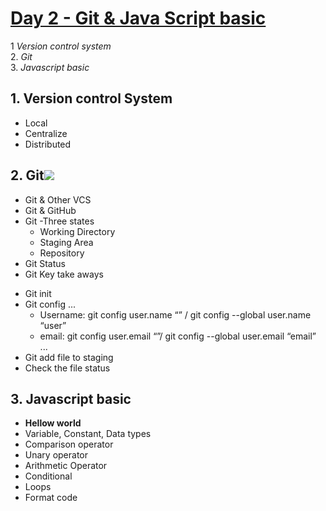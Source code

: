 # [Day 2 - Git & Java Script basic](https://www.youtube.com/watch?v=fcnAY0vT53M)
1 *Version control system*  
2. *Git*  
3. *Javascript basic*   
## 1. Version control System
- Local
- Centralize
- Distributed
## 2. Git![](https://git-scm.com/images/logos/2color-lightbg@2x.png)
- Git & Other VCS
- Git & GitHub
- Git -Three states 
  * Working Directory
  * Staging Area 
  * Repository
- Git Status
- Git Key take aways
 * Git init
 * Git config ...
   * Username: git config user.name “<name>” / git config --global user.name
“user”
   * email: git config user.email “<email>”/ git config --global user.email “email”
   ...
* Git add file to staging
* Check the file status

## 3. Javascript basic
- **Hellow world**
- Variable, Constant, Data types
- Comparison operator
- Unary operator
- Arithmetic Operator
- Conditional
- Loops
- Format code
